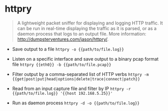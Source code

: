# httpry
> A lightweight packet sniffer for displaying and logging HTTP traffic.
> It can be run in real-time displaying the traffic as it is parsed, or as a daemon process that logs to an output file.
> More information: <http://dumpsterventures.com/jason/httpry/>.

- Save output to a file
`httpry -o {{path/to/file.log}}`

- Listen on a specific interface and save output to a binary pcap format file
`httpry {{eth0}} -b {{path/to/file.pcap}}`

- Filter output by a comma-separated list of HTTP verbs
`httpry -m {{get|post|put|head|options|delete|trace|connect|patch}}`

- Read from an input capture file and filter by IP
`httpry -r {{path/to/file.log}} '{{host 192.168.5.25}}'`

- Run as daemon process
`httpry -d -o {{path/to/file.log}}`
